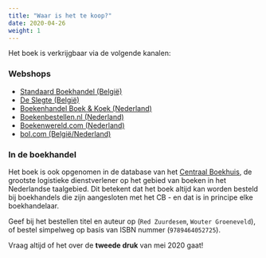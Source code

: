 ```yaml
---
title: "Waar is het te koop?"
date: 2020-04-26
weight: 1
---
```


<style>
#top-bar-sticky-wrapper {
    display: none;
}
</style>

Het boek is verkrijgbaar via de volgende kanalen:

### Webshops

- [Standaard Boekhandel (België)](https://www.standaardboekhandel.be/p/red-zuurdesem-9789464052725)
- [De Slegte (België)](https://www.deslegte.be/red-zuurdesem-2399122/)
- [Boekenhandel Boek & Koek (Nederland)](https://www.boekenkoek.net/boeken/gezin-gezondheid/9789464052725-red-zuurdesem/)
- [Boekenbestellen.nl (Nederland)](https://www.boekenbestellen.nl/boek/red-zuurdesem/9789464052725)
- [Boekenwereld.com (Nederland)](https://www.boekenwereld.com/wouter-groeneveld-red-zuurdesem)
- [bol.com (België/Nederland)](https://www.bol.com/nl/p/red-zuurdesem/9300000000815597/)

### In de boekhandel

Het boek is ook opgenomen in de database van het [Centraal Boekhuis](https://www.cb.nl), de grootste logistieke dienstverlener op het gebied van boeken in het Nederlandse taalgebied. Dit betekent dat het boek altijd kan worden besteld bij boekhandels die zijn aangesloten met het CB - en dat is in principe elke boekhandelaar. 

Geef bij het bestellen titel en auteur op (`Red Zuurdesem`, `Wouter Groeneveld`), of bestel simpelweg op basis van ISBN nummer (`9789464052725`).

Vraag altijd of het over de **tweede druk** van mei 2020 gaat!